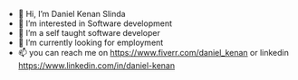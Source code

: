 - 👋 Hi, I’m Daniel Kenan Slinda
- 👀 I’m interested in Software development
- 🌱 I’m a self taught software developer
- 💞️ I’m currently looking for employment
- 📫 you can reach me on  https://www.fiverr.com/daniel_kenan or linkedin https://www.linkedin.com/in/daniel-kenan

<!---
Im a highly enthusiatic individual with great problem solving skills
--->
